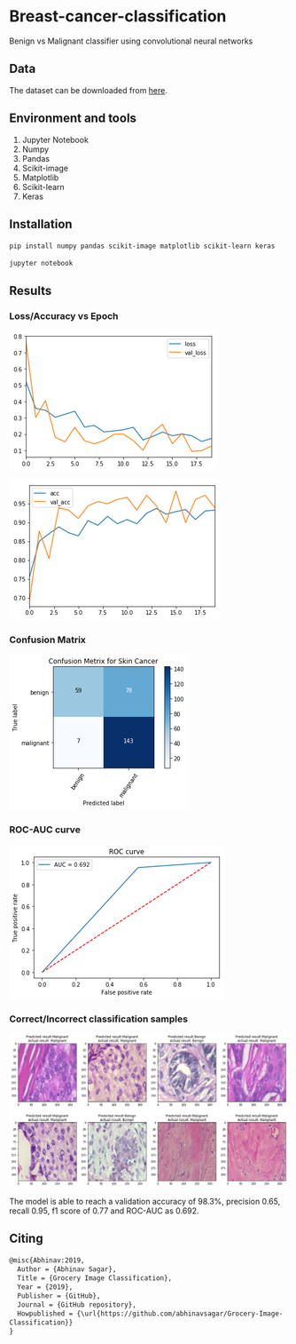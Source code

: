 # Breast-cancer-classification
Benign vs Malignant classifier using convolutional neural networks

## Data

The dataset can be downloaded from [here](https://web.inf.ufpr.br/vri/databases/breast-cancer-histopathological-database-breakhis/).

## Environment and tools

1. Jupyter Notebook
2. Numpy
3. Pandas
4. Scikit-image
5. Matplotlib
6. Scikit-learn
7. Keras

## Installation

`pip install numpy pandas scikit-image matplotlib scikit-learn keras`

`jupyter notebook`

## Results

### Loss/Accuracy vs Epoch

![loss/accuracy](image1.png)

![loss/accuracy](image2.png)

### Confusion Matrix

![roc-auc](image3.png)

### ROC-AUC curve

![roc-auc](image4.png)

### Correct/Incorrect classification samples

![results](image5.png)

The model is able to reach a validation accuracy of 98.3%, precision 0.65, recall 0.95, f1 score of 0.77 and ROC-AUC as 0.692.

## Citing

```
@misc{Abhinav:2019,
  Author = {Abhinav Sagar},
  Title = {Grocery Image Classification},
  Year = {2019},
  Publisher = {GitHub},
  Journal = {GitHub repository},
  Howpublished = {\url{https://github.com/abhinavsagar/Grocery-Image-Classification}}
}
```


